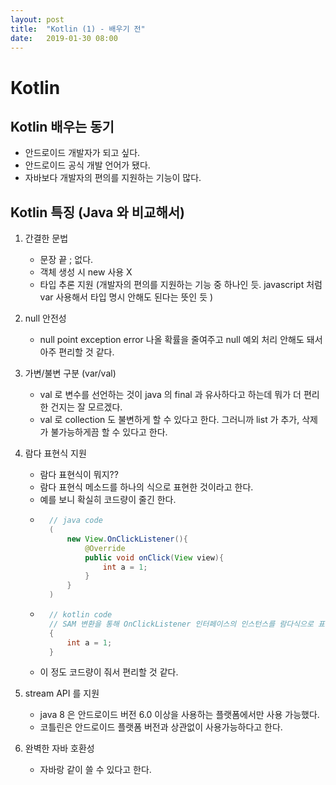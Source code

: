 ```yaml
---
layout: post
title:  "Kotlin (1) - 배우기 전"
date:   2019-01-30 08:00
---
```


# Kotlin

## Kotlin 배우는 동기

* 안드로이드 개발자가 되고 싶다.
* 안드로이드 공식 개발 언어가 됐다.
* 자바보다 개발자의 편의를 지원하는 기능이 많다.

## Kotlin 특징 (Java 와 비교해서)

1. 간결한 문법
    * 문장 끝 ; 없다. 
    * 객체 생성 시 new 사용 X
    * 타입 추론 지원 (개발자의 편의를 지원하는 기능 중 하나인 듯. javascript 처럼 var 사용해서 타입 명시 안해도 된다는 뜻인 듯 )

2. null 안전성
    * null point exception error 나올 확률을 줄여주고 null 예외 처리 안해도 돼서 아주 편리할 것 같다.

3. 가변/불변 구분 (var/val)
    * val 로 변수를 선언하는 것이 java 의 final 과 유사하다고 하는데 뭐가 더 편리한 건지는 잘 모르겠다.
    * val 로 collection 도 불변하게 할 수 있다고 한다. 그러니까 list 가 추가, 삭제가 불가능하게끔 할 수 있다고 한다.

4. 람다 표현식 지원
    * 람다 표현식이 뭐지??
    * 람다 표현식 메소드를 하나의 식으로 표현한 것이라고 한다.
    * 예를 보니 확실히 코드량이 줄긴 한다.
    * ``` java
        // java code
        (
            new View.OnClickListener(){
                @Override
                public void onClick(View view){
                    int a = 1;
                }
            }
        )
      ```
    * ``` java
        // kotlin code
        // SAM 변환을 통해 OnClickListener 인터페이스의 인스턴스를 람다식으로 표현한다.
        { 
            int a = 1; 
        }
      ```
    * 이 정도 코드량이 줘서 편리할 것 같다.

5. stream API 를 지원
    * java 8 은 안드로이드 버전 6.0 이상을 사용하는 플랫폼에서만 사용 가능했다.
    * 코틀린은 안드로이드 플랫폼 버전과 상관없이 사용가능하다고 한다.

6. 완벽한 자바 호환성
    * 자바랑 같이 쓸 수 있다고 한다.